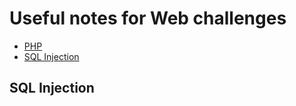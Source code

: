 # Useful notes for Web challenges

- [PHP](php.md)
- [SQL Injection](#sql-injection)

## SQL Injection
